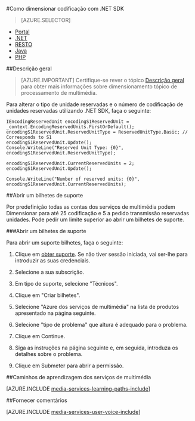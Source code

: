 <properties 
    pageTitle="Como adicionar codificação unidades" 
    description="Saiba como adicionar unidades codificação com .NET"  
    services="media-services" 
    documentationCenter="" 
    authors="juliako" 
    manager="erikre" 
    editor=""/>

<tags 
    ms.service="media-services" 
    ms.workload="media" 
    ms.tgt_pltfrm="na" 
    ms.devlang="na" 
    ms.topic="article" 
    ms.date="09/01/2016"
    ms.author="juliako;milangada;gtrifonov"/>


#<a name="how-to-scale-encoding-with-net-sdk"></a>Como dimensionar codificação com .NET SDK

> [AZURE.SELECTOR]
- [Portal](media-services-portal-scale-media-processing.md )
- [.NET](media-services-dotnet-encoding-units.md)
- [RESTO](https://msdn.microsoft.com/library/azure/dn859236.aspx)
- [Java](https://github.com/southworkscom/azure-sdk-for-media-services-java-samples)
- [PHP](https://github.com/Azure/azure-sdk-for-php/tree/master/examples/MediaServices)

##<a name="overview"></a>Descrição geral

>[AZURE.IMPORTANT] Certifique-se rever o tópico [Descrição geral](media-services-scale-media-processing-overview.md) para obter mais informações sobre dimensionamento tópico de processamento de multimédia.
 
Para alterar o tipo de unidade reservadas e o número de codificação de unidades reservadas utilizando .NET SDK, faça o seguinte:

    IEncodingReservedUnit encodingS1ReservedUnit = _context.EncodingReservedUnits.FirstOrDefault();
    encodingS1ReservedUnit.ReservedUnitType = ReservedUnitType.Basic; // Corresponds to S1
    encodingS1ReservedUnit.Update();
    Console.WriteLine("Reserved Unit Type: {0}", encodingS1ReservedUnit.ReservedUnitType);
    
    encodingS1ReservedUnit.CurrentReservedUnits = 2;
    encodingS1ReservedUnit.Update();
    
    Console.WriteLine("Number of reserved units: {0}", encodingS1ReservedUnit.CurrentReservedUnits);

##<a name="opening-a-support-ticket"></a>Abrir um bilhetes de suporte

Por predefinição todas as contas dos serviços de multimédia podem Dimensionar para até 25 codificação e 5 a pedido transmissão reservadas unidades. Pode pedir um limite superior ao abrir um bilhetes de suporte.

###<a name="open-a-support-ticket"></a>Abrir um bilhetes de suporte

Para abrir um suporte bilhetes, faça o seguinte:

1. Clique em [obter suporte](https://manage.windowsazure.com/?getsupport=true). Se não tiver sessão iniciada, vai ser-lhe para introduzir as suas credenciais.

1. Selecione a sua subscrição.

1. Em tipo de suporte, selecione "Técnicos".

1. Clique em "Criar bilhetes".

1. Selecione "Azure dos serviços de multimédia" na lista de produtos apresentado na página seguinte.

1. Selecione "tipo de problema" que altura é adequado para o problema.

1. Clique em Continue.

1. Siga as instruções na página seguinte e, em seguida, introduza os detalhes sobre o problema.

1. Clique em Submeter para abrir a permissão.



##<a name="media-services-learning-paths"></a>Caminhos de aprendizagem dos serviços de multimédia

[AZURE.INCLUDE [media-services-learning-paths-include](../../includes/media-services-learning-paths-include.md)]

##<a name="provide-feedback"></a>Fornecer comentários

[AZURE.INCLUDE [media-services-user-voice-include](../../includes/media-services-user-voice-include.md)]
